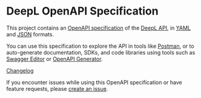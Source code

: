 # DeepL OpenAPI Specification

This project contains an [OpenAPI specification][openapi-specification] of the
[DeepL API][deepl-api], in [YAML](openapi.yaml) and [JSON](openapi.json)
formats.

You can use this specification to explore the API in tools like
[Postman][postman], or to auto-generate documentation, SDKs, and code libraries
using tools such as [Swagger Editor][swagger-editor] or
[OpenAPI Generator][openapi-generator].

[Changelog](CHANGELOG.md)

If you encounter issues while using this OpenAPI specification or have feature
requests, please [create an issue][issues].

[deepl-api]: https://www.deepl.com/pro-api

[issues]: https://github.com/DeepLcom/openapi/issues

[openapi-specification]: https://openapis.org/

[openapi-generator]: https://openapi-generator.tech/

[postman]: https://www.postman.com/

[swagger-editor]: https://editor.swagger.io/?url=https://raw.githubusercontent.com/DeepLcom/openapi/main/openapi.yaml